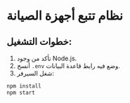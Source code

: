 # نظام تتبع أجهزة الصيانة

## خطوات التشغيل:

1. تأكد من وجود Node.js.
2. أنسخ `.env` وضع فيه رابط قاعدة البيانات.
3. شغل السيرفر:

```bash
npm install
npm start

